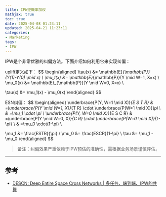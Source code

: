 ```yaml
---
title: IPW逆概率加权
mathjax: true
toc: true
date: 2025-04-08 01:23:11
updated: 2025-04-21 11:23:11
categories:
- Marketing
tags:
- IPW
---
```

IPW是个非常优雅的纠偏方法。下面介绍如何利用它来实现纠偏：

<!--more-->

uplift定义如下：
$$
\begin{aligned}
\tau(x) &= \mathbb{E}_{\mathbb{P}}(Y(1)-Y(0) \mid x) \\
\mu_1(x) &= \mathbb{E}_{\mathbb{P}}(Y \mid W=1, X=x) \\
 \mu_0(x) &= \mathbb{E}_{\mathbb{P}}(Y \mid W=0, X=x) \\

\tau(x) &= \mu_1(x) - \mu_0(x)
\end{aligned}
$$


ESN纠偏：
$$
\begin{aligned}
\underbrace{P(Y, W=1 \mid X)}_{E S T R} & =\underbrace{P(Y \mid W=1, X)}_{T R} \cdot \underbrace{P(W=1 \mid X)}_\pi \\
& =\mu_1 \cdot \pi \\
\underbrace{P(Y, W=0 \mid X)}_{E S C R} & =\underbrace{P(Y \mid W=0, X)}_{C R} \cdot \underbrace{P(W=0 \mid X)}_{1-\pi} \\
& =\mu_0 \cdot(1-\pi) \\

\mu_1 &= \frac{ESTR}{\pi} \\
\mu_0 &= \frac{ESCR}{1-\pi} \\
\tau &= \mu_1 - \mu_0
\end{aligned}
$$

> 备注：纠偏效果严重依赖于IPW预估的准确性，需根据业务场景谨慎评估。

___

## 参考
- [DESCN: Deep Entire Space Cross Networks | 多任务、端到端、IPW的共舞](https://zhuanlan.zhihu.com/p/629853695)